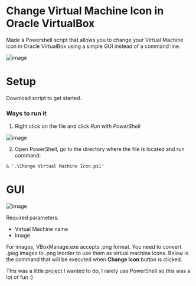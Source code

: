 # Change Virtual Machine Icon in Oracle VirtualBox
Made a Powershell script that allows you to change your Virtual Machine icon in Oracle VirtualBox using a simple GUI instead of a command line.

![image](https://github.com/user-attachments/assets/3dac9bc9-dd99-4c2f-8864-a327f1343670)


# Setup
Download script to get started.

### Ways to run it 
1. Right click on the file and click *Run with PowerShell*

![image](https://github.com/user-attachments/assets/ea849f03-e7ed-4c33-8f8c-4025818c8e91)

2. Open PowerShell, go to the directory where the file is located and run command:
```
& '.\Change Virtual Machine Icon.ps1'
```

# GUI

![image](https://github.com/user-attachments/assets/50dcb184-d0a4-4209-8090-6e7513ce5acb)


Required parameters:
- Virtual Machine name <br>
- Image <br>

For images, VBoxManage.exe accepts .png format. You need to convert .jpeg images to .png inorder to use them as virtual machine icons.
Below is the command that will be executed when **Change Icon** button is clicked.


 
This was a little project I wanted to do, I rarely use PowerShell so this was a lot of fun :) 
